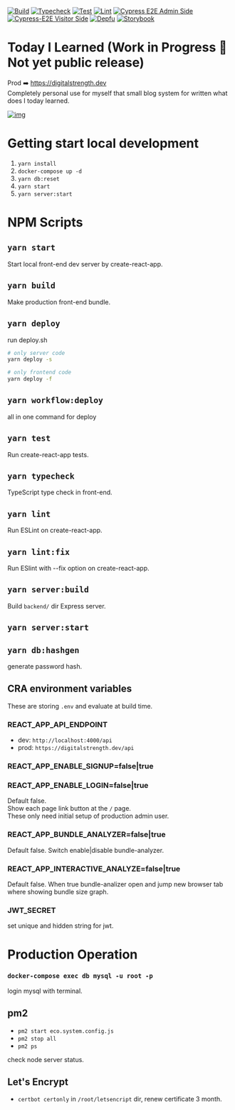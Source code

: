 [![Build](https://github.com/laststance/today-i-learned/actions/workflows/build.yml/badge.svg)](https://github.com/laststance/today-i-learned/actions/workflows/build.yml)
[![Typecheck](https://github.com/laststance/today-i-learned/actions/workflows/typecheck.yml/badge.svg)](https://github.com/laststance/today-i-learned/actions/workflows/typecheck.yml)
[![Test](https://github.com/laststance/today-i-learned/actions/workflows/test.yml/badge.svg)](https://github.com/laststance/today-i-learned/actions/workflows/test.yml)
[![Lint](https://github.com/laststance/today-i-learned/actions/workflows/lint.yml/badge.svg)](https://github.com/laststance/today-i-learned/actions/workflows/lint.yml)
[![Cypress E2E Admin Side](https://github.com/laststance/today-i-learned/actions/workflows/cypress-e2e-admin-side.yml/badge.svg)](https://github.com/laststance/today-i-learned/actions/workflows/cypress-e2e-admin-side.yml)
[![Cypress-E2E Visitor Side](https://github.com/laststance/today-i-learned/actions/workflows/cypress-e2e-visitor-side.yml/badge.svg)](https://github.com/laststance/today-i-learned/actions/workflows/cypress-e2e-visitor-side.yml)
[![Depfu](https://badges.depfu.com/badges/21dd00bdaefaebe1957173b9bb2eba6f/overview.svg)](https://depfu.com/github/laststance/today-i-learned?project_id=17741)
[![Storybook](https://cdn.jsdelivr.net/gh/storybookjs/brand@main/badge/badge-storybook.svg)](https://<master>--61702216bfd60a003a8b4431.chromatic.com)

# Today I Learned (Work in Progress 🚧 Not yet public release)

Prod ➡️ https://digitalstrength.dev  
Completely personal use for myself that small blog system for written what does I today learned.

[![img](https://digital3.nyc3.cdn.digitaloceanspaces.com/Kapture%202021-09-07%20at%2021.45.51.gif)](https://digitalstrength.dev)


# Getting start local development

1. `yarn install`
2. `docker-compose up -d`
3. `yarn db:reset`
4. `yarn start`
5. `yarn server:start`

# NPM Scripts

## `yarn start`

Start local front-end dev server by create-react-app.

## `yarn build`

Make production front-end bundle.

## `yarn deploy`

run deploy.sh

```bash
# only server code
yarn deploy -s

# only frontend code
yarn deploy -f
```

## `yarn workflow:deploy`

all in one command for deploy

## `yarn test`

Run create-react-app tests.

## `yarn typecheck`

TypeScript type check in front-end.

## `yarn lint`

Run ESLint on create-react-app.

## `yarn lint:fix`

Run ESlint with --fix option on create-react-app.

## `yarn server:build`

Build `backend/` dir Express server.

## `yarn server:start`

## `yarn db:hashgen`

generate password hash.

## CRA environment variables

These are storing `.env` and evaluate at build time.

### REACT_APP_API_ENDPOINT

- dev: `http://localhost:4000/api`
- prod: `https://digitalstrength.dev/api`

### REACT_APP_ENABLE_SIGNUP=false|true

### REACT_APP_ENABLE_LOGIN=false|true

Default false.  
Show each page link button at the `/` page.  
These only need initial setup of production admin user.

### REACT_APP_BUNDLE_ANALYZER=false|true

Default false. Switch enable|disable bundle-analyzer.

### REACT_APP_INTERACTIVE_ANALYZE=false|true

Default false. When true bundle-analizer open and jump new browser tab where showing bundle size graph.

### JWT_SECRET

set unique and hidden string for jwt.

# Production Operation

### `docker-compose exec db mysql -u root -p`

login mysql with terminal.

## pm2

- `pm2 start eco.system.config.js`
- `pm2 stop all`
- `pm2 ps`

check node server status.

## Let's Encrypt

- `certbot certonly` in `/root/letsencript` dir, renew certificate 3 month.
